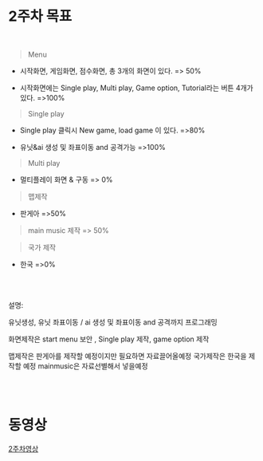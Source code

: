 # 2주차 목표  

<br>  

> Menu  

- 시작화면, 게임화면, 점수화면, 총 3개의 화면이 있다. => 50%  


- 시작화면에는 Single play, Multi play, Game option, Tutorial라는 버튼 4개가있다. =>100%  



> Single play  

- Single play 클릭시 New game, load game 이 있다. =>80%  


- 유닛&ai 생성 및 좌표이동 and 공격가능 =>100%  




> Multi play  

- 멀티플레이 화면 & 구동 => 0%  




> 맵제작  


- 판게아 =>50%  





> main music 제작 => 50%  




> 국가 제작  
- 한국 =>0%  


<br><br>

설명:

유닛생성, 유닛 좌표이동 / ai 생성 및 좌표이동 and 공격까지 프로그래밍

화면제작은 start menu 보안 , Single play 제작, game option 제작

맵제작은 판게아를 제작할 예정이지만 필요하면 자료끌어올예정
국가제작은 한국을 제작할 예정
mainmusic은 자료선별해서 넣을예정


<br><br>

# 동영상  
[2주차영상](https://j.gifs.com/2xV2pP.gif)

